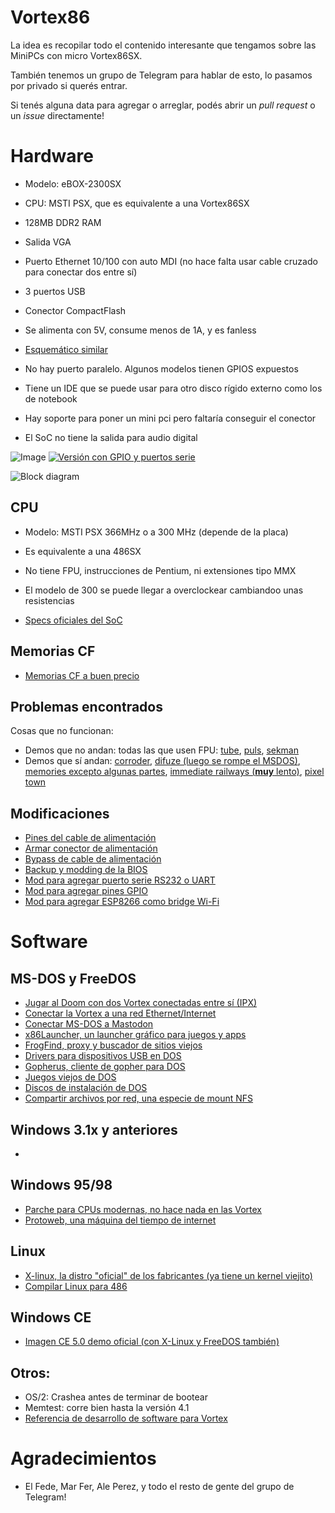 # Vortex86

La idea es recopilar todo el contenido interesante que tengamos sobre las MiniPCs con micro Vortex86SX.

También tenemos un grupo de Telegram para hablar de esto, lo pasamos por privado si querés entrar.

Si tenés alguna data para agregar o arreglar, podés abrir un _pull request_ o un _issue_ directamente! 

# Hardware

- Modelo: eBOX-2300SX
- CPU: MSTI PSX, que es equivalente a una Vortex86SX
- 128MB DDR2 RAM
- Salida VGA
- Puerto Ethernet 10/100 con auto MDI (no hace falta usar cable cruzado para conectar dos entre sí)
- 3 puertos USB
- Conector CompactFlash
- Se alimenta con 5V, consume menos de 1A, y es fanless
- [Esquemático similar](https://www.vortex86.com/downloadsStart?serial=VSX-EVB-SCH)

- No hay puerto paralelo. Algunos modelos tienen GPIOS expuestos
- Tiene un IDE que se puede usar para otro disco rígido externo como los de notebook
- Hay soporte para poner un mini pci pero faltaría conseguir el conector
- El SoC no tiene la salida para audio digital

![Image](https://m.media-amazon.com/images/I/41fR1BKOhvL.jpg)
[![Versión con GPIO y puertos serie](https://upload.wikimedia.org/wikipedia/commons/thumb/e/ec/EBOX_PC_2300_SX_internal.jpg/562px-EBOX_PC_2300_SX_internal.jpg)](https://commons.wikimedia.org/wiki/File:EBOX_PC_2300_SX_internal.jpg)

![Block diagram](https://www.dmp.com.tw/tech/vortex86sx/img/Vortex86SX_block_diagram.gif)

## CPU
- Modelo: MSTI PSX 366MHz o a 300 MHz (depende de la placa)
- Es equivalente a una 486SX
- No tiene FPU, instrucciones de Pentium, ni extensiones tipo MMX
- El modelo de 300 se puede llegar a overclockear cambiandoo unas resistencias

- [Specs oficiales del SoC](https://www.dmp.com.tw/tech/vortex86sx/)

## Memorias CF
- [Memorias CF a buen precio](https://articulo.mercadolibre.com.ar/MLA-873109407-apacer-memoria-compact-flesh-cf5-32-gb-_JM?quantity=1)

## Problemas encontrados

Cosas que no funcionan:
- Demos que no andan: todas las que usen FPU: [tube](https://www.pouet.net/prod.php?which=3397), [puls](https://www.pouet.net/prod.php?which=53816), [sekman](https://www.pouet.net/prod.php?which=54490)
- Demos que sí andan: [corroder](https://www.pouet.net/prod.php?which=94159), [difuze (luego se rompe el MSDOS)](https://www.pouet.net/prod.php?which=55777), [memories excepto algunas partes](https://www.pouet.net/prod.php?which=85227), [immediate railways (**muy** lento)](https://www.pouet.net/prod.php?which=66380), [pixel town](https://www.pouet.net/prod.php?which=32212)

## Modificaciones

- [Pines del cable de alimentación](https://www.youtube.com/watch?v=gUz2xTNYLwo&t=72s)
- [Armar conector de alimentación](https://www.youtube.com/watch?v=4KoLS5mJQUQ)
- [Bypass de cable de alimentación](mod_power_bypass.md)
- [Backup y modding de la BIOS](mod_bios.md)
- [Mod para agregar puerto serie RS232 o UART](mod_rs232.md)
- [Mod para agregar pines GPIO](mod_gpio.md)
- [Mod para agregar ESP8266 como bridge Wi-Fi](https://vintage2000.org/dos/serial_wifi_adapter)

# Software

## MS-DOS y FreeDOS
- [Jugar al Doom con dos Vortex conectadas entre sí (IPX)](dos_doom.md)
- [Conectar la Vortex a una red Ethernet/Internet](dos_ethernet.md)
- [Conectar MS-DOS a Mastodon](https://fabulous.systems/posts/2023/08/connecting-ms-dos-to-the-internet-and-the-fediverse/)
- [x86Launcher, un launcher gráfico para juegos y apps](https://github.com/megatron-uk/x86Launcher)
- [FrogFind, proxy y buscador de sitios viejos](http://frogfind.com/)
- [Drivers para dispositivos USB en DOS](https://www.bretjohnson.us/)
- [Gopherus, cliente de gopher para DOS](https://sourceforge.net/projects/gopherus/)
- [Juegos viejos de DOS](https://archive.org/details/DOSGamesCollection2015)
- [Discos de instalación de DOS](https://winworldpc.com/product/ms-dos/622)
- [Compartir archivos por red, una especie de mount NFS](https://etherdfs.sourceforge.net/)

## Windows 3.1x y anteriores
- 

## Windows 95/98
- [Parche para CPUs modernas, no hace nada en las Vortex](https://github.com/JHRobotics/patcher9x)
- [Protoweb, una máquina del tiempo de internet](https://protoweb.org/)

## Linux
- [X-linux, la distro "oficial" de los fabricantes (ya tiene un kernel viejito)](http://www.dmp.com.tw/tech/os-xlinux/xlinux-manual-5.7.htm)
- [Compilar Linux para 486](https://ocawesome101.github.io/486-linux.html)

## Windows CE
- [Imagen CE 5.0 demo oficial (con X-Linux y FreeDOS también)](http://www.dmp.com.tw/tech/vortex86sx/demo/070529.GHO)

## Otros: 
- OS/2: Crashea antes de terminar de bootear
- Memtest: corre bien hasta la versión 4.1
- [Referencia de desarrollo de software para Vortex](http://www.dmp.com.tw/tech/DMP_Vortex86_Series_Software_Programming_Reference_091216.pdf)

# Agradecimientos
- El Fede, Mar Fer, Ale Perez, y todo el resto de gente del grupo de Telegram!
